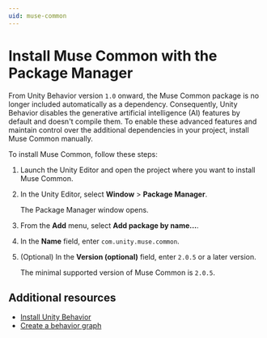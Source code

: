 ```yaml
---
uid: muse-common
---
```


# Install Muse Common with the Package Manager

From Unity Behavior version `1.0` onward, the Muse Common package is no longer included automatically as a dependency. Consequently, Unity Behavior disables the generative artificial intelligence (AI) features by default and doesn't compile them. To enable these advanced features and maintain control over the additional dependencies in your project, install Muse Common manually.

To install Muse Common, follow these steps:

1. Launch the Unity Editor and open the project where you want to install Muse Common.

2. In the Unity Editor, select **Window** > **Package Manager**.

   The Package Manager window opens.
3. From the **Add** menu, select **Add package by name…**.
4. In the **Name** field, enter `com.unity.muse.common`.
5. (Optional) In the **Version (optional)** field, enter `2.0.5` or a later version.

   The minimal supported version of Muse Common is `2.0.5`.

## Additional resources

 * [Install Unity Behavior](install-behavior.md)
 * [Create a behavior graph](create-behavior-graph.md)
